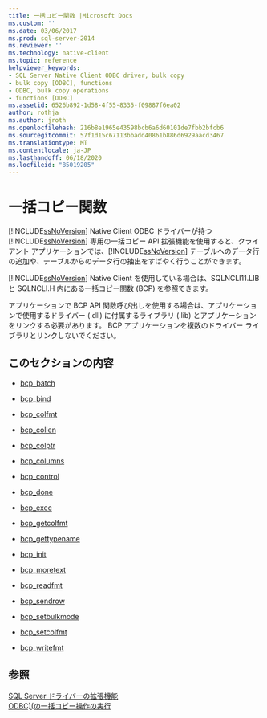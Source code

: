 ```yaml
---
title: 一括コピー関数 |Microsoft Docs
ms.custom: ''
ms.date: 03/06/2017
ms.prod: sql-server-2014
ms.reviewer: ''
ms.technology: native-client
ms.topic: reference
helpviewer_keywords:
- SQL Server Native Client ODBC driver, bulk copy
- bulk copy [ODBC], functions
- ODBC, bulk copy operations
- functions [ODBC]
ms.assetid: 6526b892-1d58-4f55-8335-f09887f6ea02
author: rothja
ms.author: jroth
ms.openlocfilehash: 216b8e1965e43598bcb6a6d60101de7fbb2bfcb6
ms.sourcegitcommit: 57f1d15c67113bbadd40861b886d6929aacd3467
ms.translationtype: MT
ms.contentlocale: ja-JP
ms.lasthandoff: 06/18/2020
ms.locfileid: "85019205"
---
```

# <a name="bulk-copy-functions"></a>一括コピー関数
  [!INCLUDE[ssNoVersion](../../includes/ssnoversion-md.md)] Native Client ODBC ドライバーが持つ [!INCLUDE[ssNoVersion](../../includes/ssnoversion-md.md)] 専用の一括コピー API 拡張機能を使用すると、クライアント アプリケーションでは、[!INCLUDE[ssNoVersion](../../includes/ssnoversion-md.md)] テーブルへのデータ行の追加や、テーブルからのデータ行の抽出をすばやく行うことができます。  
  
 [!INCLUDE[ssNoVersion](../../includes/ssnoversion-md.md)] Native Client を使用している場合は、SQLNCLI11.LIB と SQLNCLI.H 内にある一括コピー関数 (BCP) を参照できます。  
  
 アプリケーションで BCP API 関数呼び出しを使用する場合は、アプリケーションで使用するドライバー (.dll) に付属するライブラリ (.lib) とアプリケーションをリンクする必要があります。 BCP アプリケーションを複数のドライバー ライブラリとリンクしないでください。  
  
## <a name="in-this-section"></a>このセクションの内容  
  
-   [bcp_batch](bcp-batch.md)  
  
-   [bcp_bind](bcp-bind.md)  
  
-   [bcp_colfmt](bcp-colfmt.md)  
  
-   [bcp_collen](bcp-collen.md)  
  
-   [bcp_colptr](bcp-colptr.md)  
  
-   [bcp_columns](bcp-columns.md)  
  
-   [bcp_control](bcp-control.md)  
  
-   [bcp_done](bcp-done.md)  
  
-   [bcp_exec](bcp-exec.md)  
  
-   [bcp_getcolfmt](bcp-getcolfmt.md)  
  
-   [bcp_gettypename](bcp-gettypename.md)  
  
-   [bcp_init](bcp-init.md)  
  
-   [bcp_moretext](bcp-moretext.md)  
  
-   [bcp_readfmt](bcp-readfmt.md)  
  
-   [bcp_sendrow](bcp-sendrow.md)  
  
-   [bcp_setbulkmode](bcp-setbulkmode.md)  
  
-   [bcp_setcolfmt](bcp-setcolfmt.md)  
  
-   [bcp_writefmt](bcp-writefmt.md)  
  
## <a name="see-also"></a>参照  
 [SQL Server ドライバーの拡張機能](../../database-engine/dev-guide/sql-server-driver-extensions.md)   
 [ODBC&#41;&#40;の一括コピー操作の実行](../native-client-odbc-bulk-copy-operations/performing-bulk-copy-operations-odbc.md)  
  
  
